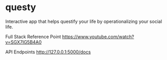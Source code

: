 # questy
Interactive app that helps questify your life by operationalizing your social life. 

Full Stack Reference Point
https://www.youtube.com/watch?v=SGX7IG5B4A0

API Endpoints
http://127.0.0.1:5000/docs
